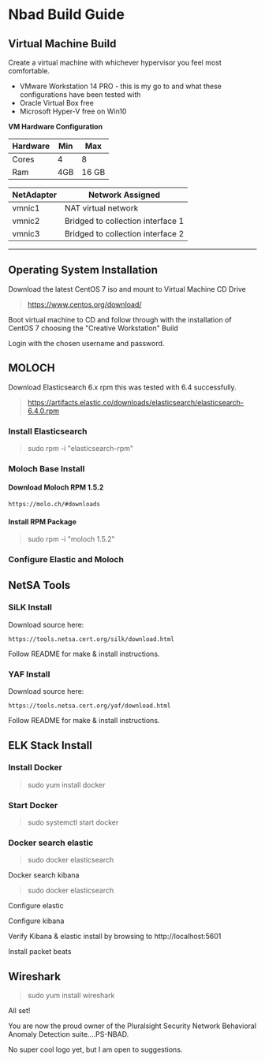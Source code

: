 # Nbad Build Guide

## Virtual Machine Build

Create a virtual machine with whichever hypervisor you feel most comfortable.

- VMware Workstation 14 PRO - this is my go to and what these configurations have been tested with
- Oracle Virtual Box free
- Microsoft Hyper-V free on Win10

**VM Hardware Configuration**

Hardware | Min | Max
-------- | --- |  ---
Cores | 4 | 8 
Ram | 4GB | 16 GB

NetAdapter | Network Assigned
---------- | ----------------
vmnic1 | NAT virtual network
vmnic2 | Bridged to collection interface 1
vmnic3 | Bridged to collection interface 2

---------------------------------------------------

## Operating System Installation

Download the latest CentOS 7 iso and mount to Virtual Machine CD Drive

> https://www.centos.org/download/

Boot virtual machine to CD and follow through with the installation of CentOS 7 choosing the "Creative Workstation" Build

Login with the chosen username and password.

## MOLOCH

Download Elasticsearch 6.x rpm this was tested with 6.4 successfully.

> https://artifacts.elastic.co/downloads/elasticsearch/elasticsearch-6.4.0.rpm

### Install Elasticsearch

  > sudo rpm -i "elasticsearch-rpm"

### Moloch Base Install

  #### Download Moloch RPM 1.5.2

    https://molo.ch/#downloads

  #### Install RPM Package

   > sudo rpm -i "moloch 1.5.2"

### Configure Elastic and Moloch

 >
  
## NetSA Tools




### SiLK Install
  Download source here:

    https://tools.netsa.cert.org/silk/download.html
  
  Follow README for make & install instructions.


### YAF Install

Download source here:

    https://tools.netsa.cert.org/yaf/download.html
  
  Follow README for make & install instructions.


## ELK Stack Install

### Install Docker
  > sudo yum install docker

### Start Docker
  > sudo systemctl start docker

### Docker search elastic
  > sudo docker elasticsearch

Docker search kibana
  > sudo docker elasticsearch

Configure elastic
  

Configure kibana


Verify Kibana & elastic install by browsing to http://localhost:5601


Install packet beats


## Wireshark

>sudo yum install wireshark



All set!

You are now the proud owner of the Pluralsight Security Network Behavioral Anomaly Detection suite....PS-NBAD.

No super cool logo yet, but I am open to suggestions.
